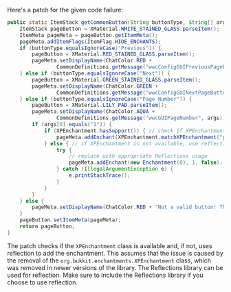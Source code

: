 Here's a patch for the given code failure:

```java
public static ItemStack getCommonButton(String buttonType, String[] args) {
    ItemStack pageButton = XMaterial.WHITE_STAINED_GLASS.parseItem();
    ItemMeta pageMeta = pageButton.getItemMeta();
    pageMeta.addItemFlags(ItemFlag.HIDE_ENCHANTS);
    if (buttonType.equalsIgnoreCase("Previous")) {
        pageButton = XMaterial.RED_STAINED_GLASS.parseItem();
        pageMeta.setDisplayName(ChatColor.RED +
                CommonDefinitions.getMessage("wwcConfigGUIPreviousPageButton"));
    } else if (buttonType.equalsIgnoreCase("Next")) {
        pageButton = XMaterial.GREEN_STAINED_GLASS.parseItem();
        pageMeta.setDisplayName(ChatColor.GREEN +
                CommonDefinitions.getMessage("wwcConfigGUINextPageButton"));
    } else if (buttonType.equalsIgnoreCase("Page Number")) {
        pageButton = XMaterial.LILY_PAD.parseItem();
        pageMeta.setDisplayName(ChatColor.AQUA +
                CommonDefinitions.getMessage("wwcGUIPageNumber", args));
        if (args[0].equals("1")) {
            if (XPEnchantment.hasSupport()) { // check if XPEnchantment is available
                pageMeta.addEnchant(XPEnchantment.matchXPEnchantment("power").get().getXPEnchantment(), 1, false);
            } else { // if XPEnchantment is not available, use reflection or another approach to add the enchantment
                try {
                    // replace with appropriate Reflections usage
                    pageMeta.addEnchant(new Enchantment(0), 1, false);
                } catch (IllegalArgumentException e) {
                    e.printStackTrace();
                }
            }
        }
    } else {
        pageMeta.setDisplayName(ChatColor.RED + "Not a valid button! This is a bug, please report it.");
    }
    pageButton.setItemMeta(pageMeta);
    return pageButton;
}
```

The patch checks if the `XPEnchantment` class is available and, if not, uses reflection to add the enchantment. This assumes that the issue is caused by the removal of the `org.bukkit.enchantments.XPEnchantment` class, which was removed in newer versions of the library. The Reflections library can be used for reflection. Make sure to include the Reflections library if you choose to use reflection.